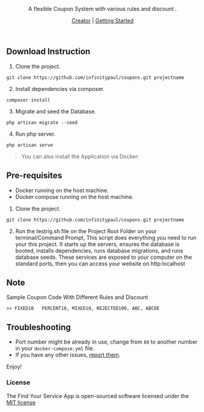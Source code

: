 
<p align="center">A flexible Coupon System with various rules and discount .</p>
<p align="center"><a href="https://instagram.com/infinitypaul">Creator</a> | <a href="">Getting Started</a></p>

<p>&nbsp;</p>

## Download Instruction

1. Clone the project.

```
git clone https://github.com/infinitypaul/coupons.git projectname
```

2. Install dependencies via composer.

```
composer install 
```

3. Migrate and seed the Database.

```
php artisan migrate --seed
```

4. Run php server.

```
php artisan serve
```



> You can also install the Application via Docker:

## Pre-requisites

- Docker running on the host machine.
- Docker compose running on the host machine.

1. Clone the project.

```
git clone https://github.com/infinitypaul/coupons.git projectname
```

2. Run the testrig.sh file on the Project Root Folder on your terminal/Command Prompt, This script does everything you need to run your this project. It starts up the servers, ensures the database is booted, installs dependencies, runs database migrations, and runs database seeds. These services are exposed to your computer on the standard ports, then you can access your website on http:localhost

## Note

   Sample Coupon Code With Different Rules and Discount
   
    >> FIXED10   PERCENT10, MIXED10, REJECTED100, ABC, ABCDE

## Troubleshooting

- Port number might be already in use, change from `80` to another number in your `docker-compose.yml` file.
- If you have any other issues, [report them](https://github.com/infinitypaul/findyourservive/issues).

Enjoy!

### License

The  Find Your Service App is open-sourced software licensed under the [MIT license](http://opensource.org/licenses/MIT)
